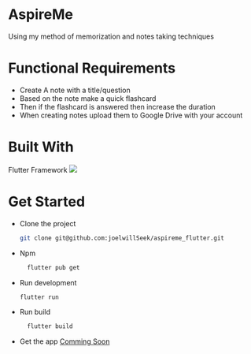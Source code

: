 <h1>AspireMe</h1>
<p> Using my method of memorization and notes taking techniques </p>
<h1> Functional Requirements </h1>
<ul>
  <li> Create A note with a title/question </li>
  <li> Based on the note make a quick flashcard </li>
  <li> Then if the flashcard is answered then increase the duration </li>
  <li> When creating notes upload them to Google Drive with your account</li>
</ul>
<h1>Built With</h1>
<p>Flutter Framework <img src="https://img.icons8.com/color/48/flutter.png"/></p>
<h1>Get Started</h1>
<ul>
  <li>Clone the project</li>
    
  ```sh
  git clone git@github.com:joelwillSeek/aspireme_flutter.git
  ```  

  <li>Npm</li>
    
  ```sh
    flutter pub get
  ```

  <li>Run development</li>

   ```bash
 flutter run
```
<li>Run build</li>

  ```sh
    flutter build
  ```

<li>Get the app <a href="#">Comming Soon</a></li>
</ul>


